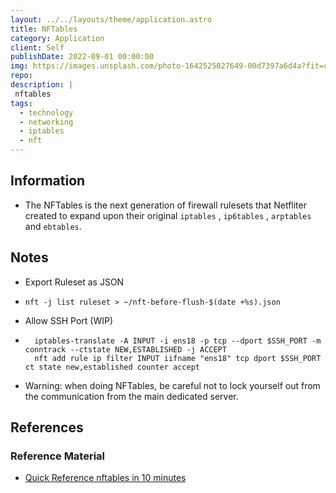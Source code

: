 ```yaml
---
layout: ../../layouts/theme/application.astro
title: NFTables
category: Application
client: Self
publishDate: 2022-09-01 00:00:00
img: https://images.unsplash.com/photo-1642525027649-00d7397a6d4a?fit=crop&w=1400&h=700&q=75
repo:
description: |
 nftables
tags:
  - technology
  - networking
  - iptables
  - nft
---
```



## Information

- The NFTables is the next generation of firewall rulesets that Netfliter created to expand upon their original `iptables` , `ip6tables` , `arptables` and `ebtables`.

## Notes

- Export Ruleset as JSON

- ```shell
  nft -j list ruleset > ~/nft-before-flush-$(date +%s).json
  ```

- Allow SSH Port (WIP)

- ```shell
    iptables-translate -A INPUT -i ens18 -p tcp --dport $SSH_PORT -m conntrack --ctstate NEW,ESTABLISHED -j ACCEPT
    nft add rule ip filter INPUT iifname "ens18" tcp dport $SSH_PORT ct state new,established counter accept
    ```

- Warning: when doing NFTables, be careful not to lock yourself out from the communication from the main dedicated server.

## References

### Reference Material

- [Quick Reference nftables in 10 minutes](https://wiki.nftables.org/wiki-nftables/index.php/Quick_reference-nftables_in_10_minutes)
